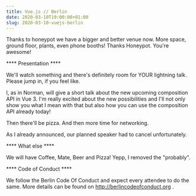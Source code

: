 ```yaml
---
title: Vue.js // Berlin
date: 2020-03-10T19:00:00+01:00
slug: 2020-03-10-vuejs-berlin
---
```


Thanks to honeypot we have a bigger and better venue now. More space, ground floor, plants, even phone booths! Thanks Honeypot. You're awesome!

**** Presentation ****

We'll watch something and there's definitely room for YOUR lightning talk. Please jump in, if you feel like.

I, as in Norman, will give a short talk about the new upcoming composition API in Vue 3. I'm really excited about the new possibilities and I'll not only show you what I mean with that but also how you can use the composition API already today!

Then there'll be pizza. And then more time for networking.

As I already announced, our planned speaker had to cancel unfortunately.

**** What else ****

We will have Coffee, Mate, Beer and Pizza! Yepp, I removed the "probably".

**** Code of Conduct ****

We follow the Berlin Code Of Conduct and expect every attendee to do the same. More details can be found on http://berlincodeofconduct.org .

